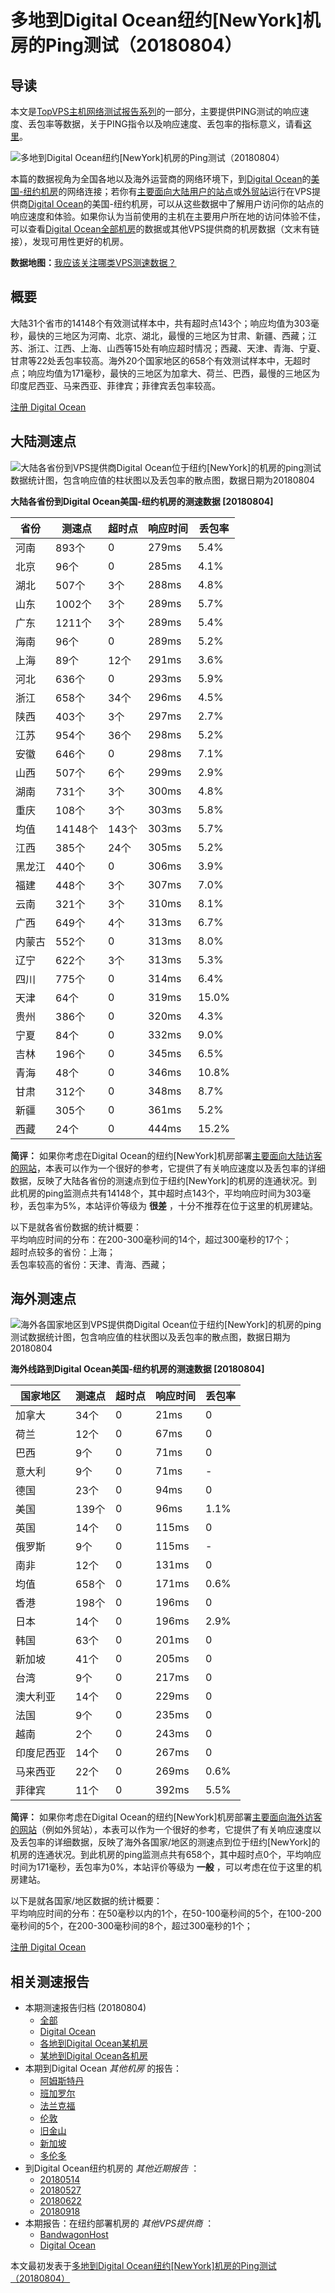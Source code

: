 #  多地到Digital Ocean纽约[NewYork]机房的Ping测试（20180804） 

## 导读

本文是[TopVPS主机网络测试报告系列](https://vps123.top/pingtest)的一部分，主要提供PING测试的响应速度、丢包率等数据，关于PING指令以及响应速度、丢包率的指标意义，请看[这里](https://vps123.top/what-is-ping.html)。

![多地到Digital Ocean纽约\[NewYork\]机房的Ping测试（20180804）](/images/thumbnails/to_do_NewYork.png)

本篇的数据视角为全国各地以及海外运营商的网络环境下，到[Digital Ocean](https://vps123.top/go/do)的[美国-纽约机房](https://vps123.top/digitalocean-facilities.html#newyork)的网络连接；若你有[主要面向大陆用户的站点](https://vps123.top/website-for-mainland-users.html)或[外贸站](https://vps123.top/website-for-internation-trade.html)运行在VPS提供商[Digital Ocean](https://vps123.top/go/do)的美国-纽约机房，可以从这些数据中了解用户访问你的站点的响应速度和体验。如果你认为当前使用的主机在主要用户所在地的访问体验不佳，可以查看[Digital Ocean全部机房](/digitalocean/isp/china/20180804-digitalocean-isp-china.md)的数据或其他VPS提供商的机房数据（文末有链接），发现可用性更好的机房。

**数据地图：**[我应该关注哪类VPS测速数据？](https://vps123.top/find-pingtest-data-you-need.html)

## 概要

大陆31个省市的14148个有效测试样本中，共有超时点143个；响应均值为303毫秒，最快的三地区为河南、北京、湖北，最慢的三地区为甘肃、新疆、西藏；江苏、浙江、江西、上海、山西等15处有响应超时情况；西藏、天津、青海、宁夏、甘肃等22处丢包率较高。海外20个国家地区的658个有效测试样本中，无超时点；响应均值为171毫秒，最快的三地区为加拿大、荷兰、巴西，最慢的三地区为印度尼西亚、马来西亚、菲律宾；菲律宾丢包率较高。

[注册 Digital Ocean](https://vps123.top/go/do/_btn1)

## 大陆测速点

![大陆各省份到VPS提供商Digital Ocean位于纽约\[NewYork\]的机房的ping测试数据统计图，包含响应值的柱状图以及丢包率的散点图，数据日期为20180804](/images/pingtests/do_20180804/plot_idc_do_usa-newyork_20180804_mainland.png)

**大陆各省份到Digital Ocean美国-纽约机房的测速数据 [20180804]**

省份 | 测速点 | 超时点 | 响应时间 | 丢包率  
---|---|---|---|---  
河南 | 893个 | 0 | 279ms | 5.4%  
北京 | 96个 | 0 | 285ms | 4.1%  
湖北 | 507个 | 3个 | 288ms | 4.8%  
山东 | 1002个 | 3个 | 289ms | 5.7%  
广东 | 1211个 | 3个 | 289ms | 5.4%  
海南 | 96个 | 0 | 289ms | 5.2%  
上海 | 89个 | 12个 | 291ms | 3.6%  
河北 | 636个 | 0 | 293ms | 5.9%  
浙江 | 658个 | 34个 | 296ms | 4.5%  
陕西 | 403个 | 3个 | 297ms | 2.7%  
江苏 | 954个 | 36个 | 298ms | 5.2%  
安徽 | 646个 | 0 | 298ms | 7.1%  
山西 | 507个 | 6个 | 299ms | 2.9%  
湖南 | 731个 | 3个 | 300ms | 4.8%  
重庆 | 108个 | 3个 | 303ms | 5.8%  
均值 | 14148个 | 143个 | 303ms | 5.7%  
江西 | 385个 | 24个 | 305ms | 5.2%  
黑龙江 | 440个 | 0 | 306ms | 3.9%  
福建 | 448个 | 3个 | 307ms | 7.0%  
云南 | 321个 | 3个 | 310ms | 8.1%  
广西 | 649个 | 4个 | 313ms | 6.7%  
内蒙古 | 552个 | 0 | 313ms | 8.0%  
辽宁 | 622个 | 3个 | 313ms | 5.3%  
四川 | 775个 | 0 | 314ms | 6.4%  
天津 | 64个 | 0 | 319ms | 15.0%  
贵州 | 386个 | 0 | 320ms | 4.3%  
宁夏 | 84个 | 0 | 332ms | 9.0%  
吉林 | 196个 | 0 | 345ms | 6.5%  
青海 | 48个 | 0 | 346ms | 10.8%  
甘肃 | 312个 | 0 | 348ms | 8.7%  
新疆 | 305个 | 0 | 361ms | 5.2%  
西藏 | 24个 | 0 | 444ms | 15.2%  
  
**简评：** 如果你考虑在Digital Ocean的纽约[NewYork]机房部署[主要面向大陆访客的网站](website-for-mainland-users.html)，本表可以作为一个很好的参考，它提供了有关响应速度以及丢包率的详细数据，反映了大陆各省份的测速点到位于纽约[NewYork]的机房的连通状况。到此机房的ping监测点共有14148个，其中超时点143个，平均响应时间为303毫秒，丢包率为5%，本站评价等级为 **很差** ，十分不推荐在位于这里的机房建站。

以下是就各省份数据的统计概要：  
平均响应时间的分布：在200-300毫秒间的14个，超过300毫秒的17个；  
超时点较多的省份：上海；  
丢包率较高的省份：天津、青海、西藏；

## 海外测速点

![海外各国家地区到VPS提供商Digital Ocean位于纽约\[NewYork\]的机房的ping测试数据统计图，包含响应值的柱状图以及丢包率的散点图，数据日期为20180804](/images/pingtests/do_20180804/plot_idc_do_usa-newyork_20180804_overseas.png)

**海外线路到Digital Ocean美国-纽约机房的测速数据 [20180804]**

国家地区 | 测速点 | 超时点 | 响应时间 | 丢包率  
---|---|---|---|---  
加拿大 | 34个 | 0 | 21ms | 0  
荷兰 | 12个 | 0 | 67ms | 0  
巴西 | 9个 | 0 | 71ms | 0  
意大利 | 9个 | 0 | 71ms | -  
德国 | 23个 | 0 | 94ms | 0  
美国 | 139个 | 0 | 96ms | 1.1%  
英国 | 14个 | 0 | 115ms | 0  
俄罗斯 | 9个 | 0 | 115ms | -  
南非 | 12个 | 0 | 131ms | 0  
均值 | 658个 | 0 | 171ms | 0.6%  
香港 | 198个 | 0 | 196ms | 0  
日本 | 14个 | 0 | 196ms | 2.9%  
韩国 | 63个 | 0 | 201ms | 0  
新加坡 | 41个 | 0 | 205ms | 0  
台湾 | 9个 | 0 | 217ms | 0  
澳大利亚 | 14个 | 0 | 229ms | 0  
法国 | 9个 | 0 | 235ms | 0  
越南 | 2个 | 0 | 243ms | 0  
印度尼西亚 | 14个 | 0 | 267ms | 0  
马来西亚 | 22个 | 0 | 269ms | 0.6%  
菲律宾 | 11个 | 0 | 392ms | 5.5%  
  
**简评：** 如果你考虑在Digital Ocean的纽约[NewYork]机房部署[主要面向海外访客的网站](https://vps123.top/website-for-internation-trade.html)（例如外贸站），本表可以作为一个很好的参考，它提供了有关响应速度以及丢包率的详细数据，反映了海外各国家/地区的测速点到位于纽约[NewYork]的机房的连通状况。到此机房的ping监测点共有658个，其中超时点0个，平均响应时间为171毫秒，丢包率为0%，本站评价等级为 **一般** ，可以考虑在位于这里的机房建站。

以下是就各国家/地区数据的统计概要：  
平均响应时间的分布：在50毫秒以内的1个，在50-100毫秒间的5个，在100-200毫秒间的5个，在200-300毫秒间的8个，超过300毫秒的1个；

[注册 Digital Ocean](https://vps123.top/go/do/_btn2)

## 相关测速报告

  * 本期测速报告归档 (20180804) 
    * [全部](https://vps123.top/pingtests/20180804 "本期各VPS提供商全部测速报告")
    * [Digital Ocean](https://vps123.top/pingtests/idc-digitalocean/20180804 "本期Digital Ocean的全部测速报告")
    * [各地到Digital Ocean某机房](https://vps123.top/pingtests/idc-digitalocean/isp-global/20180804 "以Digital Ocean某机房为关注对象的视角，横向比较大陆各省份、海外各国家地区")
    * [某地到Digital Ocean各机房](https://vps123.top/pingtests/idc-digitalocean/facility-all/20180804 "以大陆某省份为关注对象的视角，横向比较Digital Ocean各机房")
  * 本期到Digital Ocean _其他机房_ 的报告： 
    * [阿姆斯特丹](/digitalocean/idc/amsterdam/20180804-digitalocean-idc-amsterdam.md "多地到Digital Ocean阿姆斯特丹机房的Ping测试 20180804")
    * [班加罗尔](/digitalocean/idc/bangalore/20180804-digitalocean-idc-bangalore.md "多地到Digital Ocean班加罗尔机房的Ping测试 20180804")
    * [法兰克福](/digitalocean/idc/frankfurt/20180804-digitalocean-idc-frankfurt.md "多地到Digital Ocean法兰克福机房的Ping测试 20180804")
    * [伦敦](/digitalocean/idc/london/20180804-digitalocean-idc-london.md "多地到Digital Ocean伦敦机房的Ping测试 20180804")
    * [旧金山](/digitalocean/idc/sanfrancisco/20180804-digitalocean-idc-sanfrancisco.md "多地到Digital Ocean旧金山机房的Ping测试 20180804")
    * [新加坡](/digitalocean/idc/singapore/20180804-digitalocean-idc-singapore.md "多地到Digital Ocean新加坡机房的Ping测试 20180804")
    * [多伦多](/digitalocean/idc/toronto/20180804-digitalocean-idc-toronto.md "多地到Digital Ocean多伦多机房的Ping测试 20180804")
  * 到Digital Ocean纽约机房的 _其他近期报告_ ： 
    * [20180514](/digitalocean/idc/newyork/20180514-digitalocean-idc-newyork.md "多地到Digital Ocean纽约机房的Ping测试 20180514")
    * [20180527](/digitalocean/idc/newyork/20180527-digitalocean-idc-newyork.md "多地到Digital Ocean纽约机房的Ping测试 20180527")
    * [20180622](/digitalocean/idc/newyork/20180622-digitalocean-idc-newyork.md "多地到Digital Ocean纽约机房的Ping测试 20180622")
    * [20180918](/digitalocean/idc/newyork/20180918-digitalocean-idc-newyork.md "多地到Digital Ocean纽约机房的Ping测试 20180918")
  * 本期报告：在纽约部署机房的 _其他VPS提供商_ ： 
    * [BandwagonHost](/bandwagon/idc/newyork/20180804-bwg-idc-newyork.md "多地到BandwagonHost纽约机房的Ping测试 20180804")
    * [Digital Ocean](do/idc/newyork/20180804-do-idc-newyork.md "多地到Digital Ocean纽约机房的Ping测试 20180804")



本文最初发表于[多地到Digital Ocean纽约[NewYork]机房的Ping测试（20180804）](https://vps123.top/pingtest/20180804-digitalocean-idc-newyork.html)

